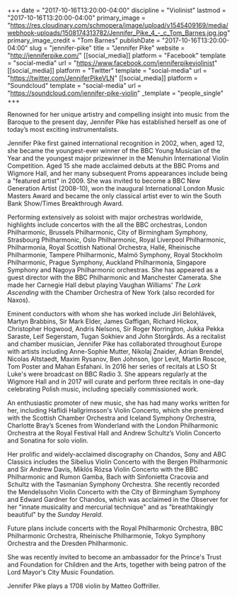 +++
date = "2017-10-16T13:20:00-04:00"
discipline = "Violinist"
lastmod = "2017-10-16T13:20:00-04:00"
primary_image = "https://res.cloudinary.com/schmopera/image/upload/v1545409169/media/webhook-uploads/1508174313782/Jennifer_Pike_4_-_c_Tom_Barnes.jpg.jpg"
primary_image_credit = "Tom Barnes"
publishDate = "2017-10-16T13:20:00-04:00"
slug = "jennifer-pike"
title = "Jennifer Pike"
website = "http://jenniferpike.com/"
[[social_media]]
platform = "Facebook"
template = "social-media"
url = "https://www.facebook.com/jenniferpikeviolinist"
[[social_media]]
platform = "Twitter"
template = "social-media"
url = "https://twitter.com/JenniferPikeVLN"
[[social_media]]
platform = "Soundcloud"
template = "social-media"
url = "https://soundcloud.com/jennifer-pike-violin"
_template = "people_single"
+++

Renowned for her unique artistry and compelling insight into music from the Baroque to the present day, Jennifer Pike has established herself as one of today’s most exciting instrumentalists. 

Jennifer Pike first gained international recognition in 2002, when, aged 12, she became the youngest-ever winner of the BBC Young Musician of the Year and the youngest major prizewinner in the Menuhin International Violin Competition. Aged 15 she made acclaimed debuts at the BBC Proms and Wigmore Hall, and her many subsequent Proms appearances include being a "featured artist" in 2009. She was invited to become a BBC New Generation Artist (2008-10), won the inaugural International London Music Masters Award and became the only classical artist ever to win the South Bank Show/Times Breakthrough Award. 

Performing extensively as soloist with major orchestras worldwide, highlights include concertos with the all the BBC orchestras, London Philharmonic, Brussels Philharmonic, City of Birmingham Symphony, Strasbourg Philharmonic, Oslo Philharmonic, Royal Liverpool Philharmonic, Philharmonia, Royal Scottish National Orchestra, Hallé, Rheinische Philharmonie, Tampere Philharmonic, Malmö Symphony, Royal Stockholm Philharmonic, Prague Symphony, Auckland Philharmonia, Singapore Symphony and Nagoya Philharmonic orchestras. She has appeared as a guest director with the BBC Philharmonic and Manchester Camerata. She made her Carnegie Hall debut playing Vaughan Williams' *The Lark Ascending* with the Chamber Orchestra of New York (also recorded for Naxos). 

Eminent conductors with whom she has worked include Jirí Belohlávek, Martyn Brabbins, Sir Mark Elder, James Gaffigan, Richard Hickox, Christopher Hogwood, Andris Nelsons, Sir Roger Norrington, Jukka Pekka Saraste, Leif Segerstam, Tugan Sokhiev and John Storgårds. 
As a recitalist and chamber musician, Jennifer Pike has collaborated throughout Europe with artists including Anne-Sophie Mutter, Nikolaj Znaider, Adrian Brendel, Nicolas Altstaedt, Maxim Rysanov, Ben Johnson, Igor Levit, Martin Roscoe, Tom Poster and Mahan Esfahani. In 2016 her series of recitals at LSO St Luke's were broadcast on BBC Radio 3. She 
appears regularly at the Wigmore Hall and in 2017 will curate and perform three recitals in one-day celebrating Polish music, including specially commissioned work. 

An enthusiastic promoter of new music, she has had many works written for her, including Haflidi Hallgrimsson's Violin Concerto, which she premièred with the Scottish Chamber Orchestra and Iceland Symphony Orchestra, Charlotte Bray’s Scenes from Wonderland with the London Philharmonic Orchestra at the Royal Festival Hall and Andrew Schultz’s Violin Concerto and Sonatina for solo violin. 

Her prolific and widely-acclaimed discography on Chandos, Sony and ABC Classics includes the Sibelius Violin Concerto with the Bergen Philharmonic and Sir Andrew Davis, Miklós Rózsa Violin Concerto with the BBC Philharmonic and Rumon Gamba, Bach with Sinfonietta Cracovia and Schultz with the Tasmanian Symphony Orchestra. She recently recorded the Mendelssohn Violin Concerto with the City of Birmingham Symphony and Edward Gardner for Chandos, which was acclaimed in the Observer for her "innate musicality and mercurial technique" and as "breathtakingly beautiful" by the *Sunday Herald*. 

Future plans include concerts with the Royal Philharmonic Orchestra, BBC Philharmonic Orchestra, Rheinische Philharmonie, Tokyo Symphony Orchestra and the Dresden Philharmonic. 

She was recently invited to become an ambassador for the Prince's Trust and Foundation for Children and the Arts, together with being patron of the Lord Mayor's City Music Foundation. 

Jennifer Pike plays a 1708 violin by Matteo Goffriller.
